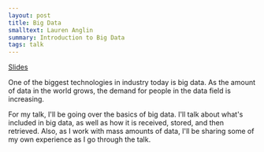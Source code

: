 ```yaml
---
layout: post
title: Big Data
smalltext: Lauren Anglin
summary: Introduction to Big Data
tags: talk
---
```

[Slides](https://docs.google.com/presentation/d/1KBaaI8rnID86YoGu_CLq1coe8VAf2O0gOMR-TDJ5U-g/edit?usp=sharing)

One of the biggest technologies in industry today is big data. As the amount of data in the world grows, the demand for people in the data field is increasing.

For my talk, I'll be going over the basics of big data. I'll talk about what's included in big data, as well as how it is received, stored, and then retrieved. Also, as I work with mass amounts of data, I'll be sharing some of my own experience as I go through the talk.